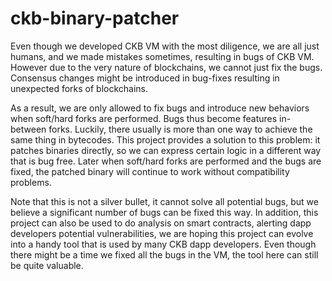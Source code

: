 # ckb-binary-patcher

Even though we developed CKB VM with the most diligence, we are all just humans, and we made mistakes sometimes, resulting in bugs of CKB VM. However due to the very nature of blockchains, we cannot just fix the bugs. Consensus changes might be introduced in bug-fixes resulting in unexpected forks of blockchains.

As a result, we are only allowed to fix bugs and introduce new behaviors when soft/hard forks are performed. Bugs thus become features in-between forks. Luckily, there usually is more than one way to achieve the same thing in bytecodes. This project provides a solution to this problem: it patches binaries directly, so we can express certain logic in a different way that is bug free. Later when soft/hard forks are performed and the bugs are fixed, the patched binary will continue to work without compatibility problems.

Note that this is not a silver bullet, it cannot solve all potential bugs, but we believe a significant number of bugs can be fixed this way. In addition, this project can also be used to do analysis on smart contracts, alerting dapp developers potential vulnerabilities, we are hoping this project can evolve into a handy tool that is used by many CKB dapp developers. Even though there might be a time we fixed all the bugs in the VM, the tool here can still be quite valuable.
